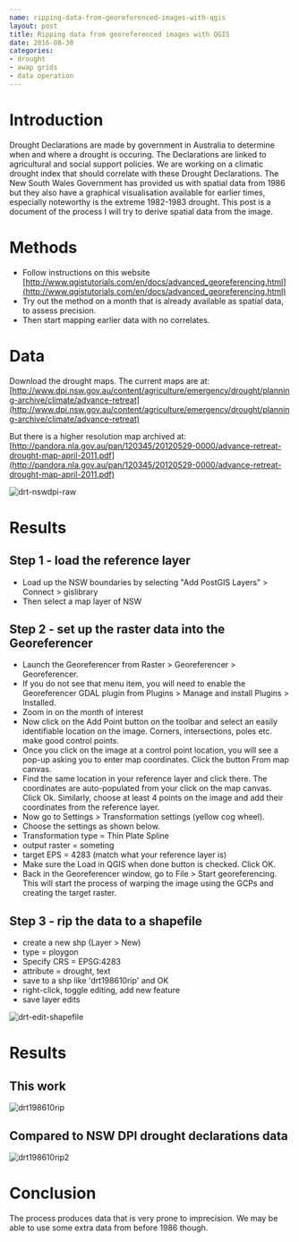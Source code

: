 ```yaml
---
name: ripping-data-from-georeferenced-images-with-qgis
layout: post
title: Ripping data from georeferenced images with QGIS
date: 2016-08-30
categories:
- drought 
- awap grids
- data operation
---
```



# Introduction
Drought Declarations are made by government in Australia to determine when and where a drought is occuring.
The Declarations are linked to agricultural and social support policies. We are working on a climatic drought index that should correlate with these Drought Declarations.  The New South Wales Government has provided us with spatial data from 1986 but they also have a graphical visualisation available for earlier times, especially noteworthy is the extreme 1982-1983 drought.
This post is a document of the process I will try to derive spatial data from the image.

# Methods

- Follow instructions on this website [http://www.qgistutorials.com/en/docs/advanced_georeferencing.html](http://www.qgistutorials.com/en/docs/advanced_georeferencing.html)
- Try out the method on a month that is already available as spatial data, to assess precision.
- Then start mapping earlier data with no correlates.

# Data
Download the drought maps. The current maps are at:
[http://www.dpi.nsw.gov.au/content/agriculture/emergency/drought/planning-archive/climate/advance-retreat](http://www.dpi.nsw.gov.au/content/agriculture/emergency/drought/planning-archive/climate/advance-retreat)

But there is a higher resolution map archived at:
[http://pandora.nla.gov.au/pan/120345/20120529-0000/advance-retreat-drought-map-april-2011.pdf](http://pandora.nla.gov.au/pan/120345/20120529-0000/advance-retreat-drought-map-april-2011.pdf)

![drt-nswdpi-raw](images/drt-nswdpi-raw.png)

# Results

## Step 1 - load the reference layer

- Load up the NSW boundaries by selecting "Add PostGIS Layers" > Connect > gislibrary
- Then select a map layer of NSW

## Step 2 - set up the raster data into the Georeferencer

- Launch the Georeferencer from Raster > Georeferencer > Georeferencer.
- If you do not see that menu item, you will need to enable the Georeferencer GDAL plugin from Plugins > Manage and install Plugins > Installed.
- Zoom in on the month of interest
- Now click on the Add Point button on the toolbar and select an easily identifiable location on the image. Corners, intersections, poles etc. make good control points.
- Once you click on the image at a control point location, you will see a pop-up asking you to enter map coordinates. Click the button From map canvas.
- Find the same location in your reference layer and click there. The coordinates are auto-populated from your click on the map canvas. Click Ok. Similarly, choose at least 4 points on the image and add their coordinates from the reference layer.
- Now go to Settings > Transformation settings (yellow cog wheel).
- Choose the settings as shown below. 
- Transformation type = Thin Plate Spline
- output raster = someting
- target EPS = 4283 (match what your reference layer is)
- Make sure the Load in QGIS when done button is checked. Click OK. 
- Back in the Georeferencer window, go to File > Start georeferencing. This will start the process of warping the image using the GCPs and creating the target raster.

## Step 3 - rip the data to a shapefile

- create a new shp (Layer > New)
- type = ploygon
- Specify CRS = EPSG:4283
- attribute = drought, text
- save to a shp like 'drt198610rip' and OK
- right-click, toggle editing, add new feature
- save layer edits

![drt-edit-shapefile](images/drt-edit-shapefile.png)




# Results

## This work

![drt198610rip](images/drt198610rip.png)

## Compared to NSW DPI drought declarations data

![drt198610rip2](images/drt198610rip2.png)

# Conclusion

The process produces data that is very prone to imprecision.  We may be able to use some extra data from before 1986 though.
